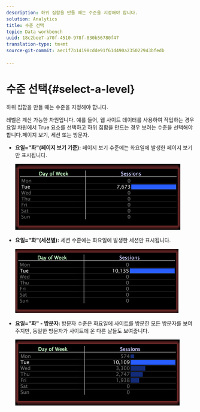 ```yaml
---
description: 하위 집합을 만들 때는 수준을 지정해야 합니다.
solution: Analytics
title: 수준 선택
topic: Data workbench
uuid: 18c2bee7-a70f-4510-978f-830b56780f47
translation-type: tm+mt
source-git-commit: aec1f7b14198cdde91f61d490a235022943bfedb

---
```



# 수준 선택{#select-a-level}

하위 집합을 만들 때는 수준을 지정해야 합니다.

레벨은 계산 가능한 차원입니다. 예를 들어, 웹 사이트 데이터를 사용하여 작업하는 경우 요일 차원에서 True 요소를 선택하고 하위 집합을 만드는 경우 보려는 수준을 선택해야 합니다.페이지 보기, 세션 또는 방문자.

* **요일=&quot;화&quot;(페이지 보기 기준):** 페이지 보기 수준에는 화요일에 발생한 페이지 보기만 표시됩니다.

   ![](assets/vis_Subset_byPageView.png)

* **요일=&quot;화&quot;(세션별):** 세션 수준에는 화요일에 발생한 세션만 표시됩니다.

   ![](assets/vis_Subset_bySession.png)

* **요일=&quot;화&quot; - 방문자:** 방문자 수준은 화요일에 사이트를 방문한 모든 방문자를 보여주지만, 동일한 방문자가 사이트에 온 다른 날들도 보여줍니다.

   ![](assets/vis_Subset_byVisitor.png)

